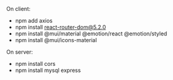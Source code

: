 On client: 
- npm add axios
- npm install react-router-dom@5.2.0
- npm install @mui/material @emotion/react @emotion/styled
- npm install @mui/icons-material

On server:
- npm install cors
- npm install mysql express
